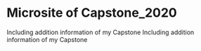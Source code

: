 # Microsite of Capstone_2020
 Including addition information of my Capstone
 Including addition information of my Capstone
